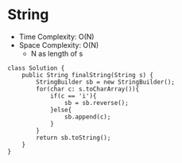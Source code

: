 # String
* Time Complexity: O(N)
* Space Complexity: O(N)
    * N as length of s
```
class Solution {
    public String finalString(String s) {
        StringBuilder sb = new StringBuilder();
        for(char c: s.toCharArray()){
            if(c == 'i'){
                sb = sb.reverse();
            }else{
                sb.append(c);
            }
        }
        return sb.toString();
    }
}
```